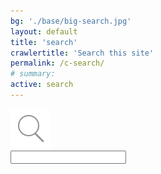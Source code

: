 ```yaml
---
bg: './base/big-search.jpg'
layout: default
title: 'search'
crawlertitle: 'Search this site'
permalink: /c-search/
# summary:
active: search
---
```


<div class="nav-span nav-item">
	<form action="/search">
		<div class="tipue_search_left">
			<img
				src="/assets/images/base/search.png"
				class="tipue_search_icon"
			/>
		</div>
		<div class="tipue_search_right">
			<input type="text" id="search_input" required />
		</div>
		<div id="results-container" style="clear: both"></div>
	</form>
</div>

<!-- Script pointing to jekyll-search.js -->
<script
	src="/assets/js/simple-jekyll-search.js"
	type="text/javascript"
></script>

<script type="text/javascript">
	SimpleJekyllSearch({
		searchInput: document.getElementById('search_input'),
		resultsContainer: document.getElementById('results-container'),
		json: '/search.json',
		searchResultTemplate:
			'<article class="index-page"><a href="{url}" style="text-decoration:none" class="search-results">{title}</a></article>',
		noResultsText: 
			'<spen class="search-results">No results found</spen>',
		limit: 10000,
		fuzzy: false,
		exclude: ['Welcome'],
	})
</script>

